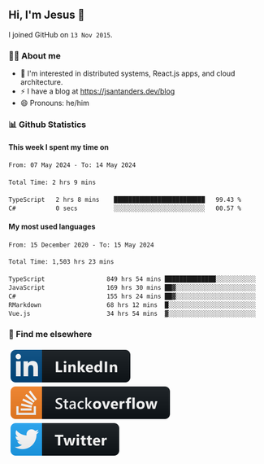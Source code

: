 ## Hi, I'm Jesus 👋

I joined GitHub on `13 Nov 2015`.

<!-- Talking about you -->

### 👨‍💻 About me

- 👦 I'm interested in distributed systems, React.js apps, and cloud architecture.
- ⚡️ I have a blog at <https://jsantanders.dev/blog>
- 😄 Pronouns: he/him

### 📊 Github Statistics

#### This week I spent my time on

<!--START_SECTION:weekly-->

```txt
From: 07 May 2024 - To: 14 May 2024

Total Time: 2 hrs 9 mins

TypeScript   2 hrs 8 mins    █████████████████████████   99.43 %
C#           0 secs          ░░░░░░░░░░░░░░░░░░░░░░░░░   00.57 %
```

<!--END_SECTION:weekly-->

#### My most used languages

<!--START_SECTION:alltime-->

```txt
From: 15 December 2020 - To: 15 May 2024

Total Time: 1,503 hrs 23 mins

TypeScript                 849 hrs 54 mins ██████████████░░░░░░░░░░░   56.53 %
JavaScript                 169 hrs 30 mins ██▓░░░░░░░░░░░░░░░░░░░░░░   11.27 %
C#                         155 hrs 24 mins ██▓░░░░░░░░░░░░░░░░░░░░░░   10.34 %
RMarkdown                  68 hrs 12 mins  █░░░░░░░░░░░░░░░░░░░░░░░░   04.54 %
Vue.js                     34 hrs 54 mins  ▓░░░░░░░░░░░░░░░░░░░░░░░░   02.32 %
```

<!--END_SECTION:alltime-->

### 📢 Find me elsewhere

<p>
  <a target="_blank" href="https://linkedin.com/in/jsantanders">
    <img src="https://github.com/jsantanders/jsantanders/blob/master/img/linkedin.svg" alt="LinkedIn" style="vertical-align:top; margin:4px">
  </a>
  
  <a target="_blank" href="https://stackoverflow.com/users/7318331/jesus-santander">
    <img src="https://github.com/jsantanders/jsantanders/blob/master/img/stackoverflow.svg" alt="StackOverflow" style="vertical-align:top; margin:4px">
  </a>
  
  <a target="_blank" href="http://twitter.com/jsantanders">
    <img src="https://github.com/jsantanders/jsantanders/blob/master/img/twitter.svg" alt="Twitter" style="vertical-align:top; margin:4px">
  </a>
</p>
